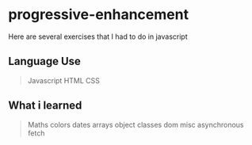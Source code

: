 # progressive-enhancement
 Here are several exercises that I had to do in javascript

## Language Use 
>Javascript HTML CSS
## What i learned
>Maths
>colors 
>dates
>arrays
>object
>classes
>dom
>misc
>asynchronous
>fetch
